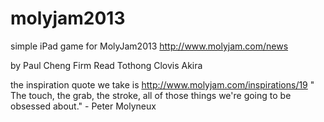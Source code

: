 molyjam2013
===========

simple iPad game for MolyJam2013
http://www.molyjam.com/news

by 
Paul Cheng
Firm Read Tothong
Clovis Akira

the inspiration quote we take is 
http://www.molyjam.com/inspirations/19
" The touch, the grab, the stroke, all of those things we're going to be obsessed about." - Peter Molyneux
